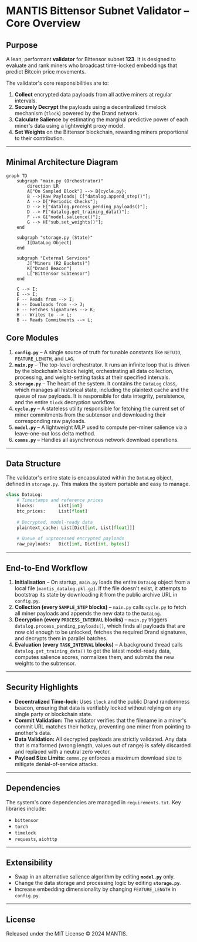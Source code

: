 # MANTIS Bittensor Subnet Validator – Core Overview

## Purpose
A lean, performant **validator** for Bittensor subnet **123**. It is designed to evaluate and rank miners who broadcast time-locked embeddings that predict Bitcoin price movements.

The validator's core responsibilities are to:

1.  **Collect** encrypted data payloads from all active miners at regular intervals.
2.  **Securely Decrypt** the payloads using a decentralized timelock mechanism (`tlock`) powered by the Drand network.
3.  **Calculate Salience** by estimating the marginal predictive power of each miner's data using a lightweight proxy model.
4.  **Set Weights** on the Bittensor blockchain, rewarding miners proportional to their contribution.

---

## Minimal Architecture Diagram

```mermaid
graph TD
    subgraph "main.py (Orchestrator)"
        direction LR
        A["On Sampled Block"] --> B{cycle.py};
        B -->|Raw Payloads| C["datalog.append_step()"];
        A --> D["Periodic Checks"];
        D --> E["datalog.process_pending_payloads()"];
        D --> F["datalog.get_training_data()"];
        F --> G["model.salience()"];
        G --> H["sub.set_weights()"];
    end
    
    subgraph "storage.py (State)"
        I[DataLog Object]
    end

    subgraph "External Services"
        J["Miners (R2 Buckets)"]
        K["Drand Beacon"]
        L["Bittensor Subtensor"]
    end

    C --> I;
    E --> I;
    F -- Reads from --> I;
    B -- Downloads from --> J;
    E -- Fetches Signatures --> K;
    H -- Writes to --> L;
    B -- Reads Commitments --> L;
```

## Core Modules

1.  **`config.py`** – A single source of truth for tunable constants like `NETUID`, `FEATURE_LENGTH`, and `LAG`.
2.  **`main.py`** – The top-level orchestrator. It runs an infinite loop that is driven by the blockchain's block height, orchestrating all data collection, processing, and weight-setting tasks at their specified intervals.
3.  **`storage.py`** – The heart of the system. It contains the `DataLog` class, which manages all historical state, including the plaintext cache and the queue of raw payloads. It is responsible for data integrity, persistence, and the entire `tlock` decryption workflow.
4.  **`cycle.py`** – A stateless utility responsible for fetching the current set of miner commitments from the subtensor and downloading their corresponding raw payloads.
5.  **`model.py`** – A lightweight MLP used to compute per-miner salience via a leave-one-out loss delta method.
6.  **`comms.py`** – Handles all asynchronous network download operations.

---

## Data Structure

The validator's entire state is encapsulated within the `DataLog` object, defined in `storage.py`. This makes the system portable and easy to manage.

```python
class DataLog:
    # Timestamps and reference prices
    blocks:         List[int]
    btc_prices:     List[float]
    
    # Decrypted, model-ready data
    plaintext_cache: List[Dict[int, List[float]]]
    
    # Queue of unprocessed encrypted payloads
    raw_payloads:   Dict[int, Dict[int, bytes]]
```

---

## End-to-End Workflow

1.  **Initialisation** – On startup, `main.py` loads the entire `DataLog` object from a local file (`mantis_datalog.pkl.gz`). If the file doesn't exist, it attempts to bootstrap its state by downloading it from the public archive URL in `config.py`.
2.  **Collection (every `SAMPLE_STEP` blocks)** – `main.py` calls `cycle.py` to fetch all miner payloads and appends the new data to the `DataLog`.
3.  **Decryption (every `PROCESS_INTERVAL` blocks)** – `main.py` triggers `datalog.process_pending_payloads()`, which finds all payloads that are now old enough to be unlocked, fetches the required Drand signatures, and decrypts them in parallel batches.
4.  **Evaluation (every `TASK_INTERVAL` blocks)** – A background thread calls `datalog.get_training_data()` to get the latest model-ready data, computes salience scores, normalizes them, and submits the new weights to the subtensor.

---

## Security Highlights

-   **Decentralized Time-lock:** Uses `tlock` and the public Drand randomness beacon, ensuring that data is verifiably locked without relying on any single party or blockchain state.
-   **Commit Validation:** The validator verifies that the filename in a miner's commit URL matches their hotkey, preventing one miner from pointing to another's data.
-   **Data Validation:** All decrypted payloads are strictly validated. Any data that is malformed (wrong length, values out of range) is safely discarded and replaced with a neutral zero vector.
-   **Payload Size Limits:** `comms.py` enforces a maximum download size to mitigate denial-of-service attacks.

---

## Dependencies

The system's core dependencies are managed in `requirements.txt`. Key libraries include:
-   `bittensor`
-   `torch`
-   `timelock`
-   `requests`, `aiohttp`

---

## Extensibility

-   Swap in an alternative salience algorithm by editing **`model.py`** only.
-   Change the data storage and processing logic by editing **`storage.py`**.
-   Increase embedding dimensionality by changing `FEATURE_LENGTH` in `config.py`.

---

## License

Released under the MIT License © 2024 MANTIS. 